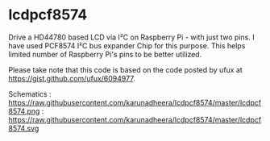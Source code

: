 lcdpcf8574
==========

Drive a HD44780 based LCD via I²C on Raspberry Pi - with just two pins. I have used PCF8574 I²C bus expander Chip
for this purpose. This helps limited number of Raspberry Pi's pins to be better utilized.

Please take note that this code is based on the code posted by ufux at https://gist.github.com/ufux/6094977.

Schematics : https://raw.githubusercontent.com/karunadheera/lcdpcf8574/master/lcdpcf8574.png
           : https://raw.githubusercontent.com/karunadheera/lcdpcf8574/master/lcdpcf8574.svg
